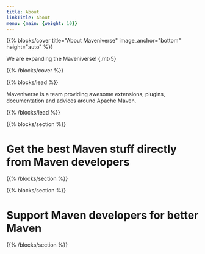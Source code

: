 ```yaml
---
title: About
linkTitle: About
menu: {main: {weight: 10}}
---
```


{{% blocks/cover title="About Maveniverse" image_anchor="bottom" height="auto" %}}

We are expanding the Maveniverse!
{.mt-5}

{{% /blocks/cover %}}

{{% blocks/lead %}}

Maveniverse is a team providing awesome extensions, plugins, documentation and advices around Apache Maven.

{{% /blocks/lead %}}

{{% blocks/section %}}

# Get the best Maven stuff directly from Maven developers

{{% /blocks/section %}}

{{% blocks/section %}}

# Support Maven developers for better Maven

{{% /blocks/section %}}